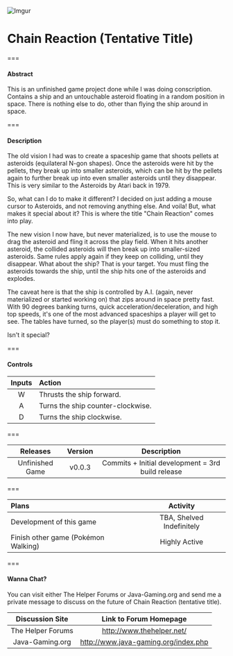 ![Imgur](http://i.imgur.com/iq41DIk.png)

# Chain Reaction (Tentative Title)

===

#### Abstract

This is an unfinished game project done while I was doing conscription. Contains a ship and an untouchable asteroid floating in a random position in space. There is nothing else to do, other than flying the ship around in space.

===

#### Description

The old vision I had was to create a spaceship game that shoots pellets at asteroids (equilateral  N-gon shapes). Once the asteroids were hit by the pellets, they break up into smaller asteroids, which can be hit by the pellets again to further break up into even smaller asteroids until they disappear. This is very similar to the Asteroids by Atari back in 1979. 

So, what can I do to make it different? I decided on just adding a mouse cursor to Asteroids, and not removing anything else. And voila! But, what makes it special about it? This is where the title "Chain Reaction" comes into play.

The new vision I now have, but never materialized, is to use the mouse to drag the asteroid and fling it across the play field. When it hits another asteroid, the collided asteroids will then break up into smaller-sized asteroids. Same rules apply again if they keep on colliding, until they disappear. What about the ship? That is your target. You must fling the asteroids towards the ship, until the ship hits one of the asteroids and explodes.

The caveat here is that the ship is controlled by A.I. (again, never materialized or started working on) that zips around in space pretty fast. With 90 degrees banking turns, quick acceleration/deceleration, and high top speeds, it's one of the most advanced spaceships a player will get to see. The tables have turned, so the player(s) must do something to stop it.

Isn't it special?

===

#### Controls

| Inputs | Action |
|:---:|:---|
| W | Thrusts the ship forward. |
| A | Turns the ship counter-clockwise. |
| D | Turns the ship clockwise. |

===

| Releases | Version | Description
|:---:|:---:|:---:|
| Unfinished Game | v0.0.3 | Commits + Initial development = 3rd build release

===

| Plans | Activity |
|:---|:---:|
| Development of this game | TBA, Shelved Indefinitely |
| Finish other game (Pokémon Walking) | Highly Active |

===

#### Wanna Chat?

You can visit either The Helper Forums or Java-Gaming.org and send me a private message to discuss on the future of Chain Reaction (tentative title).

| Discussion Site | Link to Forum Homepage |
|:---:|:---:|
| The Helper Forums | http://www.thehelper.net/ |
| Java-Gaming.org | http://www.java-gaming.org/index.php |

